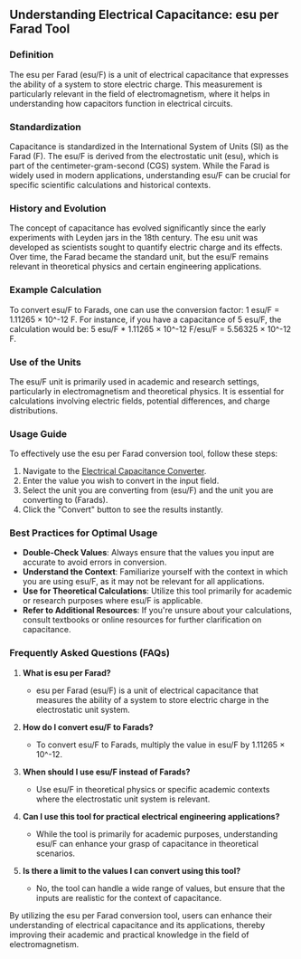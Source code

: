 ## Understanding Electrical Capacitance: esu per Farad Tool

### Definition
The esu per Farad (esu/F) is a unit of electrical capacitance that expresses the ability of a system to store electric charge. This measurement is particularly relevant in the field of electromagnetism, where it helps in understanding how capacitors function in electrical circuits.

### Standardization
Capacitance is standardized in the International System of Units (SI) as the Farad (F). The esu/F is derived from the electrostatic unit (esu), which is part of the centimeter-gram-second (CGS) system. While the Farad is widely used in modern applications, understanding esu/F can be crucial for specific scientific calculations and historical contexts.

### History and Evolution
The concept of capacitance has evolved significantly since the early experiments with Leyden jars in the 18th century. The esu unit was developed as scientists sought to quantify electric charge and its effects. Over time, the Farad became the standard unit, but the esu/F remains relevant in theoretical physics and certain engineering applications.

### Example Calculation
To convert esu/F to Farads, one can use the conversion factor: 
1 esu/F = 1.11265 × 10^-12 F. 
For instance, if you have a capacitance of 5 esu/F, the calculation would be:
5 esu/F * 1.11265 × 10^-12 F/esu/F = 5.56325 × 10^-12 F.

### Use of the Units
The esu/F unit is primarily used in academic and research settings, particularly in electromagnetism and theoretical physics. It is essential for calculations involving electric fields, potential differences, and charge distributions.

### Usage Guide
To effectively use the esu per Farad conversion tool, follow these steps:
1. Navigate to the [Electrical Capacitance Converter](https://www.inayam.co/unit-converter/electrical_capacitance).
2. Enter the value you wish to convert in the input field.
3. Select the unit you are converting from (esu/F) and the unit you are converting to (Farads).
4. Click the "Convert" button to see the results instantly.

### Best Practices for Optimal Usage
- **Double-Check Values**: Always ensure that the values you input are accurate to avoid errors in conversion.
- **Understand the Context**: Familiarize yourself with the context in which you are using esu/F, as it may not be relevant for all applications.
- **Use for Theoretical Calculations**: Utilize this tool primarily for academic or research purposes where esu/F is applicable.
- **Refer to Additional Resources**: If you're unsure about your calculations, consult textbooks or online resources for further clarification on capacitance.

### Frequently Asked Questions (FAQs)

1. **What is esu per Farad?**
   - esu per Farad (esu/F) is a unit of electrical capacitance that measures the ability of a system to store electric charge in the electrostatic unit system.

2. **How do I convert esu/F to Farads?**
   - To convert esu/F to Farads, multiply the value in esu/F by 1.11265 × 10^-12.

3. **When should I use esu/F instead of Farads?**
   - Use esu/F in theoretical physics or specific academic contexts where the electrostatic unit system is relevant.

4. **Can I use this tool for practical electrical engineering applications?**
   - While the tool is primarily for academic purposes, understanding esu/F can enhance your grasp of capacitance in theoretical scenarios.

5. **Is there a limit to the values I can convert using this tool?**
   - No, the tool can handle a wide range of values, but ensure that the inputs are realistic for the context of capacitance.

By utilizing the esu per Farad conversion tool, users can enhance their understanding of electrical capacitance and its applications, thereby improving their academic and practical knowledge in the field of electromagnetism.